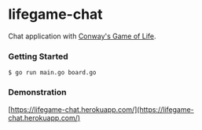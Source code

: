 # lifegame-chat
Chat application with [Conway's Game of Life](https://en.wikipedia.org/wiki/Conway%27s_Game_of_Life).

### Getting Started
```
$ go run main.go board.go
```

### Demonstration

[https://lifegame-chat.herokuapp.com/](https://lifegame-chat.herokuapp.com/)




